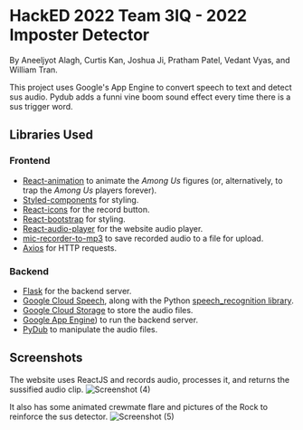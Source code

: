 # HackED 2022 Team 3IQ - 2022 Imposter Detector

By Aneeljyot Alagh, Curtis Kan, Joshua Ji, Pratham Patel, Vedant Vyas, and William Tran.

This project uses Google's App Engine to convert speech to text and detect sus audio. Pydub adds a funni vine boom sound effect every time there is a sus trigger word.

## Libraries Used

### Frontend

- [React-animation](https://formidable.com/open-source/react-animations/#:~:text=A%20collection%20of%20animations%20that,css) to animate the _Among Us_ figures (or, alternatively, to trap the _Among Us_ players forever).
- [Styled-components](https://styled-components.com/) for styling.
- [React-icons](https://react-icons.github.io/react-icons/) for the record button.
- [React-bootstrap](https://react-bootstrap.github.io/) for styling.
- [React-audio-player](https://www.npmjs.com/package/react-audio-player) for the website audio player.
- [mic-recorder-to-mp3](https://www.npmjs.com/package/mic-recorder-to-mp3) to save recorded audio to a file for upload.
- [Axios](https://www.npmjs.com/package/axios) for HTTP requests.

### Backend

- [Flask](https://flask.palletsprojects.com/en/2.0.x/) for the backend server.
- [Google Cloud Speech](https://cloud.google.com/speech-to-text), along with the Python [speech_recognition library](https://pypi.org/project/SpeechRecognition/).
- [Google Cloud Storage](https://cloud.google.com/storage) to store the audio files.
- [Google App Engine](https://cloud.google.com/appengine)) to run the backend server.
- [PyDub](https://github.com/jiaaro/pydub) to manipulate the audio files.

## Screenshots

The website uses ReactJS and records audio, processes it, and returns the sussified audio clip.
![Screenshot (4)](https://user-images.githubusercontent.com/68800077/149674192-9374424b-9855-490b-b73c-a6293415dd5a.png)

It also has some animated crewmate flare and pictures of the Rock to reinforce the sus detector.
![Screenshot (5)](https://user-images.githubusercontent.com/68800077/149674223-4ef752f8-bbe2-436e-b592-d8e845504a5e.png)
